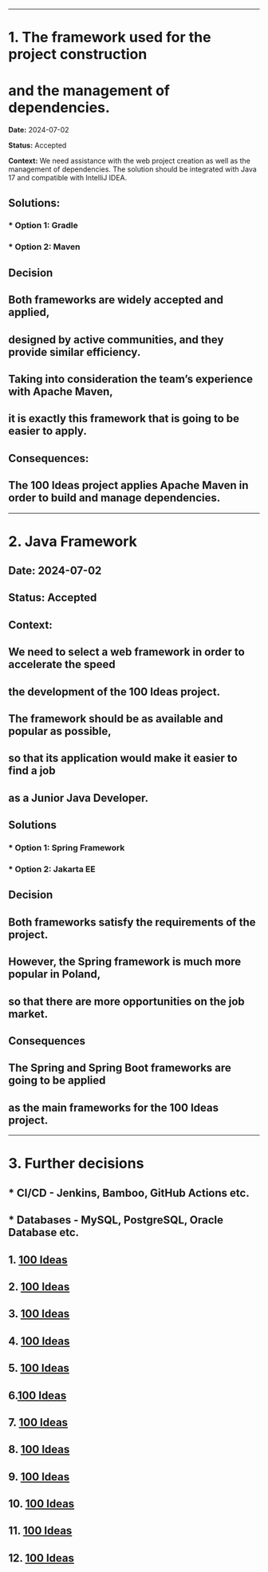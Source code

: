 ***

# **1. The framework used for the project construction**
# **and the management of dependencies.**


**Date:** 2024-07-02

**Status:** Accepted

**Context:**
We need assistance with the web project creation as well as the management of dependencies.
The solution should be integrated with Java 17 and compatible with IntelliJ IDEA.

## **Solutions:**
### * Option 1: Gradle
### * Option 2: Maven

## **Decision**
## Both frameworks are widely accepted and applied,
## designed by active communities, and they provide similar efficiency.
## Taking into consideration the team’s experience with Apache Maven,
## it is exactly this framework that is going to be easier to apply.

## **Consequences:**
## The 100 Ideas project applies Apache Maven in order to build and manage dependencies.


***

# **2. Java Framework**


## **Date:** 2024-07-02

## **Status:** Accepted

## **Context:**
## We need to select a web framework in order to accelerate the speed
## the development of the 100 Ideas project.
## The framework should be as available and popular as possible,
## so that its application would make it easier to find a job 
## as a Junior Java Developer.

## **Solutions**
### * Option 1: Spring Framework
### * Option 2: Jakarta EE

## **Decision**
## Both frameworks satisfy the requirements of the project.
## However, the Spring framework is much more popular in Poland,
## so that there are more opportunities on the job market. 

## **Consequences**
## The Spring and Spring Boot frameworks are going to be applied
## as the main frameworks for the 100 Ideas project.


***

# **3. Further decisions**


## * CI/CD - Jenkins, Bamboo, GitHub Actions etc.
## * Databases - MySQL, PostgreSQL, Oracle Database etc.


## 1. [100 Ideas](https://www.flickr.com/photos/144424911@N02/53824337960/in/album-72177720318347751/)
## 2. [100 Ideas](https://www.flickr.com/photos/144424911@N02/53824138368/in/album-72177720318347751/)
## 3. [100 Ideas](https://www.flickr.com/photos/144424911@N02/53824230734/in/album-72177720318347751/)
## 4. [100 Ideas](https://www.flickr.com/photos/144424911@N02/53823899701/in/album-72177720318347751/)
## 5. [100 Ideas](https://www.flickr.com/photos/144424911@N02/53824230729/in/album-72177720318347751/)
## 6.[100 Ideas](https://www.flickr.com/photos/144424911@N02/53822981517/in/album-72177720318347751/)
## 7. [100 Ideas](https://www.flickr.com/photos/144424911@N02/53824230694/in/album-72177720318347751/)
## 8. [100 Ideas](https://www.flickr.com/photos/144424911@N02/53823899651/in/album-72177720318347751/)
## 9. [100 Ideas](https://www.flickr.com/photos/144424911@N02/53824138288/in/album-72177720318347751/)
## 10. [100 Ideas](https://www.flickr.com/photos/144424911@N02/53824230664/in/album-72177720318347751/)
## 11. [100 Ideas](https://www.flickr.com/photos/144424911@N02/53824138293/in/album-72177720318347751/)
## 12. [100 Ideas](https://www.flickr.com/photos/144424911@N02/53824230659/in/album-72177720318347751/)

